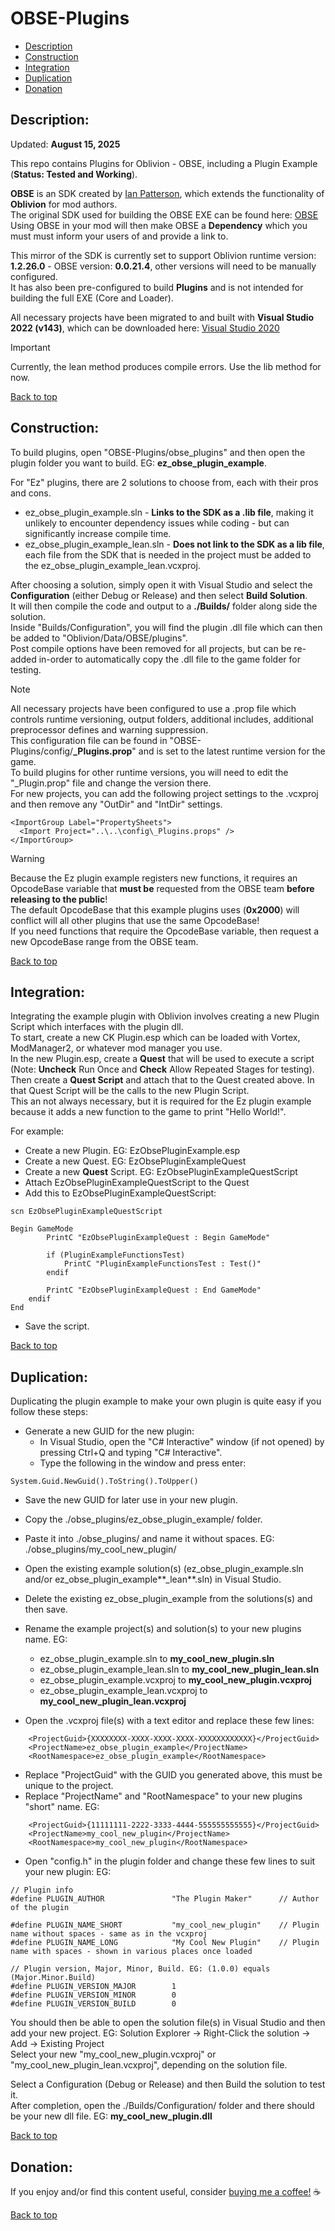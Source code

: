# OBSE-Plugins  
  
 * [Description](#description)  
 * [Construction](#construction)  
 * [Integration](#integration)  
 * [Duplication](#duplication)  
 * [Donation](#donation)  
  
## Description:  
  
Updated: **August 15, 2025**  
  
This repo contains Plugins for Oblivion - OBSE, including a Plugin Example (**Status: Tested and Working**).  
  
**OBSE** is an SDK created by [Ian Patterson](https://github.com/ianpatt), which extends the functionality of **Oblivion** for mod authors.  
The original SDK used for building the OBSE EXE can be found here: [OBSE](https://obse.silverlock.org/)   
Using OBSE in your mod will then make OBSE a **Dependency** which you must must inform your users of and provide a link to.  
  
This mirror of the SDK is currently set to support Oblivion runtime version: **1.2.26.0** - OBSE version: **0.0.21.4**, other versions will need to be manually configured.  
It has also been pre-configured to build **Plugins** and is not intended for building the full EXE (Core and Loader).  
  
All necessary projects have been migrated to and built with **Visual Studio 2022 (v143)**, which can be downloaded here: [Visual Studio 2020](https://visualstudio.microsoft.com/downloads/)   
  
> [!IMPORTANT]  
> Currently, the lean method produces compile errors. Use the lib method for now.

  
[Back to top](#obse-plugins)  
  
## Construction:  
  
To build plugins, open "OBSE-Plugins/obse_plugins" and then open the plugin folder you want to build. EG: **ez_obse_plugin_example**.  
  
For "Ez" plugins, there are 2 solutions to choose from, each with their pros and cons.  
  * ez_obse_plugin_example.sln - **Links to the SDK as a .lib file**, making it unlikely to encounter dependency issues while coding - but can significantly increase compile time.
  * ez_obse_plugin_example_lean.sln - **Does not link to the SDK as a lib file**, each file from the SDK that is needed in the project must be added to the ez_obse_plugin_example_lean.vcxproj.  
  
After choosing a solution, simply open it with Visual Studio and select the **Configuration** (either Debug or Release) and then select **Build Solution**.  
It will then compile the code and output to a **./Builds/** folder along side the solution.  
Inside "Builds/Configuration", you will find the plugin .dll file which can then be added to "Oblivion/Data/OBSE/plugins".  
Post compile options have been removed for all projects, but can be re-added in-order to automatically copy the .dll file to the game folder for testing.  
  
> [!NOTE]  
> All necessary projects have been configured to use a .prop file which controls runtime versioning, output folders, additional includes, additional preprocessor defines and warning suppression.  
> This configuration file can be found in "OBSE-Plugins/config/**_Plugins.prop**" and is set to the latest runtime version for the game.  
> To build plugins for other runtime versions, you will need to edit the "_Plugin.prop" file and change the version there.  
> For new projects, you can add the following project settings to the .vcxproj and then remove any "OutDir" and "IntDir" settings.  
```
<ImportGroup Label="PropertySheets">  
  <Import Project="..\..\config\_Plugins.props" />  
</ImportGroup>  
```
  
> [!WARNING]
> Because the Ez plugin example registers new functions, it requires an OpcodeBase variable that **must be** requested from the OBSE team **before releasing to the public**!  
> The default OpcodeBase that this example plugins uses (**0x2000**) will conflict will all other plugins that use the same OpcodeBase!  
> If you need functions that require the OpcodeBase variable, then request a new OpcodeBase range from the OBSE team.  
  
[Back to top](#obse-plugins)  
  
## Integration:  
  
Integrating the example plugin with Oblivion involves creating a new Plugin Script which interfaces with the plugin dll.  
To start, create a new CK Plugin.esp which can be loaded with Vortex, ModManager2, or whatever mod manager you use.  
In the new Plugin.esp, create a **Quest** that will be used to execute a script (Note: **Uncheck** Run Once and **Check** Allow Repeated Stages for testing).  
Then create a **Quest Script** and attach that to the Quest created above. In that Quest Script will be the calls to the new Plugin Script.  
This an not always necessary, but it is required for the Ez plugin example because it adds a new function to the game to print "Hello World!".  
  
For example:  

 * Create a new Plugin. EG: EzObsePluginExample.esp  
 * Create a new Quest. EG: EzObsePluginExampleQuest  
 * Create a new **Quest** Script. EG: EzObsePluginExampleQuestScript  
 * Attach EzObsePluginExampleQuestScript to the Quest  
 * Add this to EzObsePluginExampleQuestScript:  
```
scn EzObsePluginExampleQuestScript  
  
Begin GameMode  
		PrintC "EzObsePluginExampleQuest : Begin GameMode"  
  
		if (PluginExampleFunctionsTest)  
			PrintC "PluginExampleFunctionsTest : Test()"  
		endif  
  
		PrintC "EzObsePluginExampleQuest : End GameMode"  
    endif  
End  
```
 * Save the script.
  
[Back to top](#obse-plugins)  
  
## Duplication:  
  
Duplicating the plugin example to make your own plugin is quite easy if you follow these steps:  
 * Generate a new GUID for the new plugin:  
   * In Visual Studio, open the "C# Interactive" window (if not opened) by pressing Ctrl+Q and typing "C# Interactive".  
   * Type the following in the window and press enter:  
```
System.Guid.NewGuid().ToString().ToUpper()  
```
  
 * Save the new GUID for later use in your new plugin.  
 * Copy the ./obse_plugins/ez_obse_plugin_example/ folder.  
 * Paste it into ./obse_plugins/ and name it without spaces. EG: ./obse_plugins/my_cool_new_plugin/  
 * Open the existing example solution(s) (ez_obse_plugin_example.sln and/or ez_obse_plugin_example**_lean**.sln) in Visual Studio.  
 * Delete the existing ez_obse_plugin_example from the solutions(s) and then save.  
 * Rename the example project(s) and solution(s) to your new plugins name. EG:  
   * ez_obse_plugin_example.sln to **my_cool_new_plugin.sln**  
   * ez_obse_plugin_example_lean.sln to **my_cool_new_plugin_lean.sln**  
   * ez_obse_plugin_example.vcxproj to **my_cool_new_plugin.vcxproj**  
   * ez_obse_plugin_example_lean.vcxproj to **my_cool_new_plugin_lean.vcxproj**  
  
 * Open the .vcxproj file(s) with a text editor and replace these few lines:  
```
    <ProjectGuid>{XXXXXXXX-XXXX-XXXX-XXXX-XXXXXXXXXXXX}</ProjectGuid>  
    <ProjectName>ez_obse_plugin_example</ProjectName>  
    <RootNamespace>ez_obse_plugin_example</RootNamespace>  
```
 * Replace "ProjectGuid" with the GUID you generated above, this must be unique to the project.  
 * Replace "ProjectName" and "RootNamespace" to your new plugins "short" name. EG:  
```
    <ProjectGuid>{11111111-2222-3333-4444-555555555555}</ProjectGuid>  
    <ProjectName>my_cool_new_plugin</ProjectName>  
    <RootNamespace>my_cool_new_plugin</RootNamespace>  
```
  
 * Open "config.h" in the plugin folder and change these few lines to suit your new plugin: EG:  
```
// Plugin info  
#define PLUGIN_AUTHOR				"The Plugin Maker"		// Author of the plugin  
  
#define PLUGIN_NAME_SHORT			"my_cool_new_plugin"	// Plugin name without spaces - same as in the vcxproj  
#define PLUGIN_NAME_LONG			"My Cool New Plugin"	// Plugin name with spaces - shown in various places once loaded  
  
// Plugin version, Major, Minor, Build. EG: (1.0.0) equals (Major.Minor.Build)  
#define PLUGIN_VERSION_MAJOR		1  
#define PLUGIN_VERSION_MINOR		0  
#define PLUGIN_VERSION_BUILD		0  
```
  
You should then be able to open the solution file(s) in Visual Studio and then add your new project. EG: Solution Explorer -> Right-Click the solution -> Add -> Existing Project  
Select your new "my_cool_new_plugin.vcxproj" or "my_cool_new_plugin_lean.vcxproj", depending on the solution file.  
  
Select a Configuration (Debug or Release) and then Build the solution to test it.  
After completion, open the ./Builds/Configuration/ folder and there should be your new dll file. EG: **my_cool_new_plugin.dll**  
  
[Back to top](#obse-plugins)  
  
## Donation:  
  
If you enjoy and/or find this content useful, consider [buying me a coffee!](https://www.paypal.com/donate/?hosted_button_id=757K44LRCMVRW) :coffee:  
  
[Back to top](#obse-plugins)


